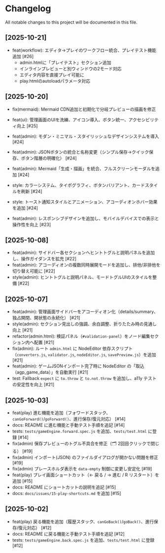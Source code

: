 # Changelog

All notable changes to this project will be documented in this file.

## [2025-10-21]

- feat(workflow): エディタ→プレイのワークフロー統合、プレイテスト機能追加 [#26]
  - admin.htmlに「プレイテスト」セクション追加
  - インラインプレビューと別ウィンドウの2モード対応
  - エディタ内容を直接プレイ可能に
  - play.htmlのautoloadパラメータ対応

## [2025-10-20]

- fix(mermaid): Mermaid CDN追加と初期化で分岐プレビューの描画を修正

- feat(ui): 管理画面のUIを洗練、アイコン導入、ボタン統一、アクセシビリティ向上 [#25]

- feat(admin): モダン・ミニマル・スタイリッシュなデザインシステムを導入 [#24]
- feat(admin): JSONボタンの統合と名称変更（シンプル保存→クイック保存、ボタン階層の明確化） [#24]
- feat(admin): Mermaid「生成・描画」を統合、フルスクリーンモーダルを追加 [#24]
- style: カラーシステム、タイポグラフィ、ボタンバリアント、カードスタイルを刷新 [#24]
- style: トースト通知スタイルとアニメーション、アコーディオンホバー効果を追加 [#24]
- feat(admin): レスポンシブデザインを追加し、モバイルデバイスでの表示と操作性を向上 [#23]

## [2025-10-08]

- feat(admin): サイドバー各セクションへヒントトグルと説明パネルを追加し、操作ガイダンスを拡充 [#22]
- feat(admin): アコーディオンの複数同時展開モードを追加し、排他/非排他を切り替え可能に [#22]
- style(admin): ヒントトグルと説明パネル、モードトグルUIのスタイルを整備 [#22]

## [2025-10-07]

- feat(admin): 管理画面サイドバーをアコーディオン化（details/summary、独占開閉、開状態の永続化） [#21]
- style(admin): セクション見出しの強調、余白調整、折りたたみ時の見通し向上 [#21]
- refactor(admin.html): 検証パネル（`#validation-panel`）をノード編集セクション内へ配置 [#21]
- fix(admin): ルート `admin.html` に NodeEditor 依存スクリプト（`converters.js`, `validator.js`, `nodeEditor.js`, `savePreview.js`）を追加 [#21]
- feat(admin): ゲームJSONインポート完了時に NodeEditor の「取込（agp_game_data）」を自動実行 [#21]
- test: Fallback `expect` に `to.throw` と `to.not.throw` を追加し、a11y テストの安定性を向上 [#21]

## [2025-10-03]

- feat(play) 進む機能を追加（フォワードスタック、`canGoForward()`/`goForward()`、進行保存/復元対応） [#14]
- docs: README に進む機能と手動テスト手順を追記 [#14]
- tests: `tests/gameEngine.forward.spec.js` を追加、`tests/test.html` に登録 [#14]
- fix(admin) 保存プレビューのトグル不具合を修正（🗂 2回目クリックで閉じる） [#19]
- fix(admin) インポート(JSON) のファイルダイアログが開かない問題を修正 [#19]
- fix(admin) プレースホルダ表示を `data-empty` 制御に変更し安定化 [#19]
- feat(play) プレイ画面ショートカット（← 戻る / → 進む / R リスタート）を追加 [#15]
- docs: README にショートカットの説明を追記 [#15]
- docs: `docs/issues/15-play-shortcuts.md` を追加 [#15]

## [2025-10-02]

- feat(play) 戻る機能を追加（履歴スタック、`canGoBack()`/`goBack()`、進行保存/復元対応） [#12]
- docs: README に戻る機能と手動テスト手順を追記 [#12]
- tests: `tests/gameEngine.back.spec.js` を追加、`tests/test.html` に登録 [#12]
